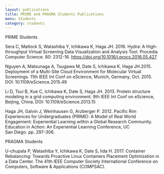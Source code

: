 ```yaml
---
layout: publications
title: PRIME and PRAGMA Students Publications 
menu: Students
category: students
---
```


<div class="border">PRIME Students</div>

Sera C, Matlock S, Watashiba Y, Ichikawa K, Haga JH. 2016. Hydra: A High-throughput Virtual 
Screening Data Visualization and Analysis Tool. Procedia Computer Science. 80: 2312-16. 
https://doi.org/10.1016/j.procs.2016.05.427

Nguyen A, Matsunaga A, Tsugawa M, Date S, Ichikawa K, Haga JH.2015. Deployment of a 
Multi-Site Cloud Environment for Molecular Virtual Screenings. 11th IEEE Int Conf on eScience, 
Munich, Germany, Oct. 2015. DOI: 10.1109/eScience.2015.49

Li D, Tsui B, Xue C, Ichikawa K, Date S, Haga JH. 2013. Protein structure modeling in a grid 
computing environment. 9th IEEE Int Conf on eScience, Beijing, China. 
DOI: 10.1109/eScience.2013.15

Haga JH, Galvin J, Weinhausen G, Arzberger P. 2012. Pacific Rim Experiences for 
Undergraduates (PRIME): A Model of Real World Engagement: Experiential Learning within a 
Global Research Community. Education in Action: An Experiential Learning Conference, UC  
San Diego. pp. 297-306.

<div class="border">PRAGMA Students</div>

U-chupala P, Watashiba Y, Ichikawa K, Date S, Iida H. 2017. Container Rebalancing: Towards 
Proactive Linux Containers Placement Optimization in a Data Center. The 41th IEEE Computer 
Society International Conference on Computers, Software & Applications (COMPSAC). 


